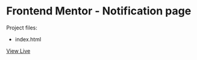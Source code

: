 # Frontend Mentor - Notification page

Project files:

- index.html

[View Live](https://glamorr.vercel.app/notification-page)
